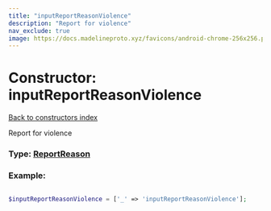 ```yaml
---
title: "inputReportReasonViolence"
description: "Report for violence"
nav_exclude: true
image: https://docs.madelineproto.xyz/favicons/android-chrome-256x256.png
---
```

# Constructor: inputReportReasonViolence  
[Back to constructors index](/API_docs/constructors/index.html)



Report for violence




### Type: [ReportReason](/API_docs/types/ReportReason.html)


### Example:

```php

$inputReportReasonViolence = ['_' => 'inputReportReasonViolence'];
```  
